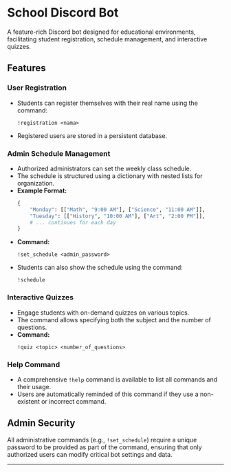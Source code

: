 # School Discord Bot

A feature-rich Discord bot designed for educational environments, facilitating student registration, schedule management, and interactive quizzes.

## Features

### User Registration
*   Students can register themselves with their real name using the command:
    ```
    !registration <nama>
    ```
*   Registered users are stored in a persistent database.

### Admin Schedule Management
*   Authorized administrators can set the weekly class schedule.
*   The schedule is structured using a dictionary with nested lists for organization.
*   **Example Format:**
    ```python
    {
        "Monday": [["Math", "9:00 AM"], ["Science", "11:00 AM"]],
        "Tuesday": [["History", "10:00 AM"], ["Art", "2:00 PM"]],
        # ... continues for each day
    }
    ```
*   **Command:**
    ```
    !set_schedule <admin_password>
    ```
*   Students can also show the schedule using the command:
    ```
    !schedule
    ```

### Interactive Quizzes
*   Engage students with on-demand quizzes on various topics.
*   The command allows specifying both the subject and the number of questions.
*   **Command:**
    ```
    !quiz <topic> <number_of_questions>
    ```

### Help Command
*   A comprehensive `!help` command is available to list all commands and their usage.
*   Users are automatically reminded of this command if they use a non-existent or incorrect command.

## Admin Security
All administrative commands (e.g., `!set_schedule`) require a unique password to be provided as part of the command, ensuring that only authorized users can modify critical bot settings and data.

---
